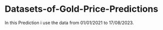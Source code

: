 # Datasets-of-Gold-Price-Predictions
In this Prediction i use the data from 01/01/2021 to 17/08/2023.
